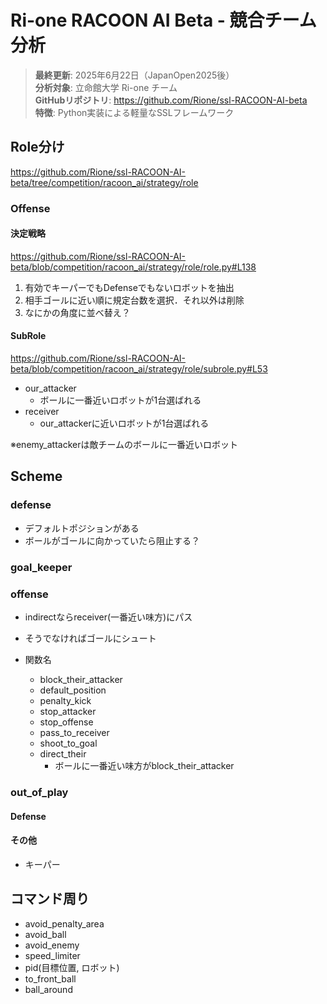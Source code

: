 # Ri-one RACOON AI Beta - 競合チーム分析

> **最終更新**: 2025年6月22日（JapanOpen2025後）  
> **分析対象**: 立命館大学 Ri-one チーム  
> **GitHubリポジトリ**: <https://github.com/Rione/ssl-RACOON-AI-beta>  
> **特徴**: Python実装による軽量なSSLフレームワーク

## Role分け

<https://github.com/Rione/ssl-RACOON-AI-beta/tree/competition/racoon_ai/strategy/role>

### Offense

#### 決定戦略

<https://github.com/Rione/ssl-RACOON-AI-beta/blob/competition/racoon_ai/strategy/role/role.py#L138>

1. 有効でキーパーでもDefenseでもないロボットを抽出
2. 相手ゴールに近い順に規定台数を選択．それ以外は削除
3. なにかの角度に並べ替え？

#### SubRole

<https://github.com/Rione/ssl-RACOON-AI-beta/blob/competition/racoon_ai/strategy/role/subrole.py#L53>

- our_attacker
  - ボールに一番近いロボットが1台選ばれる
- receiver
  - our_attackerに近いロボットが1台選ばれる

※enemy_attackerは敵チームのボールに一番近いロボット

## Scheme

### defense

- デフォルトポジションがある
- ボールがゴールに向かっていたら阻止する？

### goal_keeper

### offense

- indirectならreceiver(一番近い味方)にパス
- そうでなければゴールにシュート

- 関数名
  - block_their_attacker
  - default_position
  - penalty_kick
  - stop_attacker
  - stop_offense
  - pass_to_receiver
  - shoot_to_goal
  - direct_their
    - ボールに一番近い味方がblock_their_attacker

### out_of_play

#### Defense

#### その他

- キーパー

## コマンド周り

- avoid_penalty_area
- avoid_ball
- avoid_enemy
- speed_limiter
- pid(目標位置, ロボット)
- to_front_ball
- ball_around
